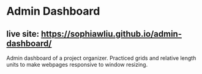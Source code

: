 # Admin Dashboard
## live site: https://sophiawliu.github.io/admin-dashboard/
Admin dashboard of a project organizer. Practiced grids and relative length units to make webpages responsive to window resizing.
